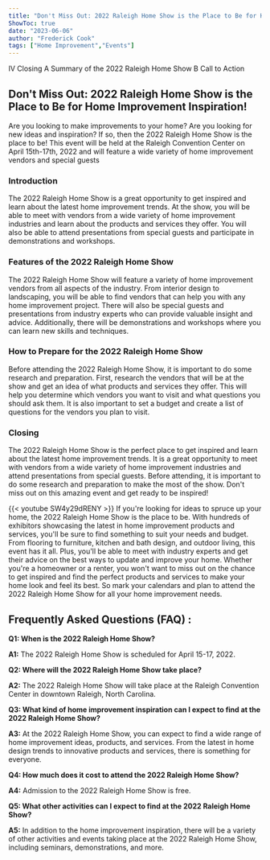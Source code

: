 ```yaml
---
title: "Don't Miss Out: 2022 Raleigh Home Show is the Place to Be for Home Improvement Inspiration!"
ShowToc: true 
date: "2023-06-06"
author: "Frederick Cook" 
tags: ["Home Improvement","Events"]
---
```

IV Closing A Summary of the 2022 Raleigh Home Show B Call to Action

## Don't Miss Out: 2022 Raleigh Home Show is the Place to Be for Home Improvement Inspiration!
Are you looking to make improvements to your home? Are you looking for new ideas and inspiration? If so, then the 2022 Raleigh Home Show is the place to be! This event will be held at the Raleigh Convention Center on April 15th-17th, 2022 and will feature a wide variety of home improvement vendors and special guests 

### Introduction 
The 2022 Raleigh Home Show is a great opportunity to get inspired and learn about the latest home improvement trends. At the show, you will be able to meet with vendors from a wide variety of home improvement industries and learn about the products and services they offer. You will also be able to attend presentations from special guests and participate in demonstrations and workshops. 

### Features of the 2022 Raleigh Home Show
The 2022 Raleigh Home Show will feature a variety of home improvement vendors from all aspects of the industry. From interior design to landscaping, you will be able to find vendors that can help you with any home improvement project. There will also be special guests and presentations from industry experts who can provide valuable insight and advice. Additionally, there will be demonstrations and workshops where you can learn new skills and techniques. 

### How to Prepare for the 2022 Raleigh Home Show
Before attending the 2022 Raleigh Home Show, it is important to do some research and preparation. First, research the vendors that will be at the show and get an idea of what products and services they offer. This will help you determine which vendors you want to visit and what questions you should ask them. It is also important to set a budget and create a list of questions for the vendors you plan to visit. 

### Closing
The 2022 Raleigh Home Show is the perfect place to get inspired and learn about the latest home improvement trends. It is a great opportunity to meet with vendors from a wide variety of home improvement industries and attend presentations from special guests. Before attending, it is important to do some research and preparation to make the most of the show. Don't miss out on this amazing event and get ready to be inspired!

{{< youtube SW4y29dRENY >}} 
If you're looking for ideas to spruce up your home, the 2022 Raleigh Home Show is the place to be. With hundreds of exhibitors showcasing the latest in home improvement products and services, you'll be sure to find something to suit your needs and budget. From flooring to furniture, kitchen and bath design, and outdoor living, this event has it all. Plus, you'll be able to meet with industry experts and get their advice on the best ways to update and improve your home. Whether you're a homeowner or a renter, you won't want to miss out on the chance to get inspired and find the perfect products and services to make your home look and feel its best. So mark your calendars and plan to attend the 2022 Raleigh Home Show for all your home improvement needs.

## Frequently Asked Questions (FAQ) :
**Q1: When is the 2022 Raleigh Home Show?**

**A1:** The 2022 Raleigh Home Show is scheduled for April 15-17, 2022.

**Q2: Where will the 2022 Raleigh Home Show take place?**

**A2:** The 2022 Raleigh Home Show will take place at the Raleigh Convention Center in downtown Raleigh, North Carolina.

**Q3: What kind of home improvement inspiration can I expect to find at the 2022 Raleigh Home Show?**

**A3:** At the 2022 Raleigh Home Show, you can expect to find a wide range of home improvement ideas, products, and services. From the latest in home design trends to innovative products and services, there is something for everyone.

**Q4: How much does it cost to attend the 2022 Raleigh Home Show?**

**A4:** Admission to the 2022 Raleigh Home Show is free.

**Q5: What other activities can I expect to find at the 2022 Raleigh Home Show?**

**A5:** In addition to the home improvement inspiration, there will be a variety of other activities and events taking place at the 2022 Raleigh Home Show, including seminars, demonstrations, and more.



